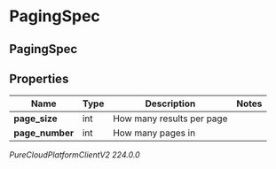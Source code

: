 # PagingSpec

## PagingSpec

## Properties

|Name | Type | Description | Notes|
|------------ | ------------- | ------------- | -------------|
| **page_size** | int | How many results per page | |
| **page_number** | int | How many pages in | |



_PureCloudPlatformClientV2 224.0.0_
